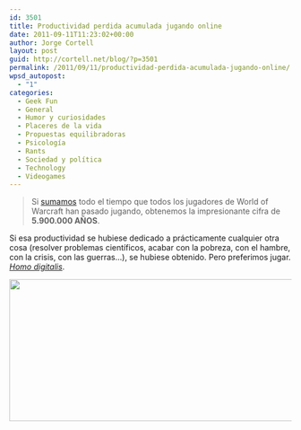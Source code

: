 ```yaml
---
id: 3501
title: Productividad perdida acumulada jugando online
date: 2011-09-11T11:23:02+00:00
author: Jorge Cortell
layout: post
guid: http://cortell.net/blog/?p=3501
permalink: /2011/09/11/productividad-perdida-acumulada-jugando-online/
wpsd_autopost:
  - "1"
categories:
  - Geek Fun
  - General
  - Humor y curiosidades
  - Placeres de la vida
  - Propuestas equilibradoras
  - Psicología
  - Rants
  - Sociedad y polí­tica
  - Technology
  - Videogames
---
```

> Si <a title="http://lisamm.wordpress.com/2011/01/26/guest-book-review-reality-is-broken-by-jane-mcgonigal/" href="http://lisamm.wordpress.com/2011/01/26/guest-book-review-reality-is-broken-by-jane-mcgonigal/" target="_blank">sumamos</a> todo el tiempo que todos los jugadores de World of Warcraft han pasado jugando, obtenemos la impresionante cifra de **5.900.000 AÑOS**.

Si esa productividad se hubiese dedicado a prácticamente cualquier otra cosa (resolver problemas científicos, acabar con la pobreza, con el hambre, con la crisis, con las guerras&#8230;), se hubiese obtenido. Pero preferimos jugar. _<a title="http://www.nytimes.com/2011/02/13/books/review/Saletan-t.html?pagewanted=all" href="http://www.nytimes.com/2011/02/13/books/review/Saletan-t.html?pagewanted=all" target="_blank">Homo digitalis</a>_.

<img class="aligncenter" title="NYTimes" src="http://graphics8.nytimes.com/images/2011/02/13/books/review/Saletan/Saletan-articleLarge.jpg" alt="" width="600" height="253" />